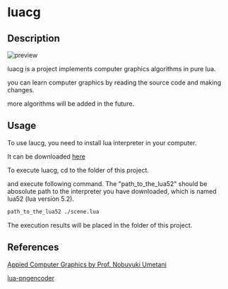 # luacg


## Description

![preview](./preview.png)

luacg is a project implements computer graphics algorithms in pure lua.

you can learn computer graphics by reading the source code and making changes.

more algorithms will be added in the future.

## Usage

To use laucg, you need to install lua interpreter in your computer.

It can be downloaded [here](https://sourceforge.net/projects/luabinaries/files/5.2.4/Tools%20Executables/)

To execute luacg, cd to the folder of this project.

and execute following command. The "path_to_the_lua52" should be abosolute path to the interpreter you have
downloaded, which is named lua52 (lua version 5.2).

```bash
path_to_the_lua52 ./scene.lua
```

The execution results will be placed in the folder of this project.

## References

[Appied Computer Graphics by Prof. Nobuyuki Umetani](https://github.com/ACG-2024S/acg)

[lua-pngencoder](https://github.com/wyozi/lua-pngencoder)
